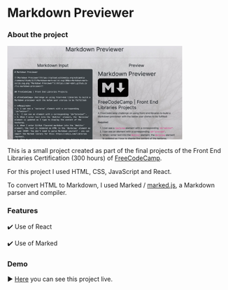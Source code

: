 # Markdown Previewer

### About the project

<img src="https://github.com/tomasproanop/markdown-previewer/blob/main/markdown.jpg" width="400" height="214">

This is a small project created as part of the final projects of the Front End Libraries Certification (300 hours) of [FreeCodeCamp](https://www.freecodecamp.org/learn). 

For this project I used HTML, CSS, JavaScript and React. 

To convert HTML to Markdown, I used Marked / [marked.js](https://marked.js.org/), a Markdown parser and compiler.

### Features

✔️  Use of React 

✔️  Use of Marked

### Demo

▶️ [Here](https://codepen.io/tomasproano/full/abENMJw) you can see this project live.
